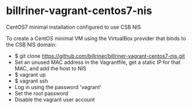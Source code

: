 # billriner-vagrant-centos7-nis
CentOS7 minimal installation configured to use CSB NIS

To create a CentOS minimal VM using the VirtualBox provider that binds to the CSB NIS domain: 
- $ git clone https://github.com/billriner/billriner-vagrant-centos7-nis.git
- Set an unused MAC address in the Vagrantfile, get a static IP for that MAC, and add the host to NIS
- $ vagrant up
- $ vagrant ssh
- Log in using the password 'vagrant'
- Set the root password
- Disable the vagrant user account
